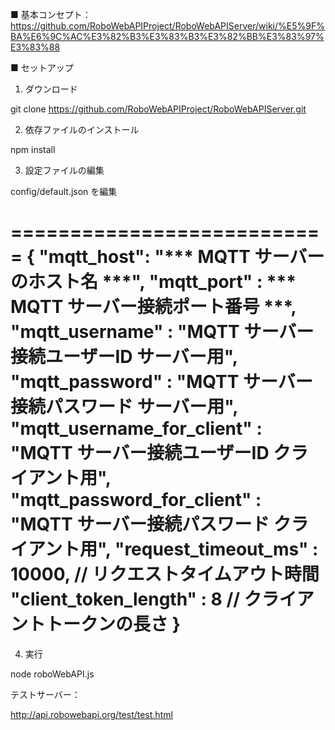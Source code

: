 ■ 基本コンセプト：https://github.com/RoboWebAPIProject/RoboWebAPIServer/wiki/%E5%9F%BA%E6%9C%AC%E3%82%B3%E3%83%B3%E3%82%BB%E3%83%97%E3%83%88


■ セットアップ


1. ダウンロード

git clone https://github.com/RoboWebAPIProject/RoboWebAPIServer.git

2. 依存ファイルのインストール

npm install

3. 設定ファイルの編集

config/default.json を編集

===========================
{
 "mqtt_host": "*** MQTT サーバーのホスト名 ***",
 "mqtt_port" : *** MQTT サーバー接続ポート番号 ***,
 "mqtt_username" : "MQTT サーバー接続ユーザーID サーバー用",
 "mqtt_password" : "MQTT サーバー接続パスワード サーバー用",
 "mqtt_username_for_client" : "MQTT サーバー接続ユーザーID クライアント用",
 "mqtt_password_for_client" : "MQTT サーバー接続パスワード クライアント用",
 "request_timeout_ms" : 10000, // リクエストタイムアウト時間
 "client_token_length" : 8  // クライアントトークンの長さ
}
===========================

4. 実行

node roboWebAPI.js 


テストサーバー：

http://api.robowebapi.org/test/test.html

